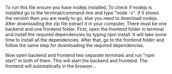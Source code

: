 To run this file ensure you have nodejs installed, 
To check if nodejs is installed go to the terminal/command-line and type "node -v".
If it shows the version then you are ready to go, else you need to download nodejs.
After downloading the zip file extract it in your computer, 
There must be one backend and one frontend folder.
First, open the frontend folder in terminal and install the required dependencies by typing npm install.
It will take some time to install all the dependencies.
After that, go to the frontend folder and follow the same step for downloading the required dependencies.

Now open backend and frontend two separate terminals and run "npm start" in both of them.
This will start the backend and frontend.
The frontend will automatically in the browser...
